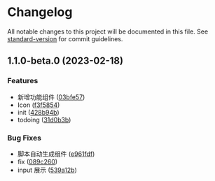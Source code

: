 # Changelog

All notable changes to this project will be documented in this file. See [standard-version](https://github.com/conventional-changelog/standard-version) for commit guidelines.

## 1.1.0-beta.0 (2023-02-18)


### Features

* 新增功能组件 ([03bfe57](https://github.com/shilele1998/base-component/commit/03bfe575590f7e7993bbd00ccc2c920915a5790a))
* Icon ([f3f5854](https://github.com/shilele1998/base-component/commit/f3f58549ec3791e00512e901244e44978ba79b98))
* init ([428b94b](https://github.com/shilele1998/base-component/commit/428b94ba7cdfc0ae85ea9824209fbd80bccc34f9))
* todoing ([31d0b3b](https://github.com/shilele1998/base-component/commit/31d0b3bf5616b63feb07a9119a4d36bd6be373cf))


### Bug Fixes

* 脚本自动生成组件 ([e961fdf](https://github.com/shilele1998/base-component/commit/e961fdf59a050d35839810f08c3b0d3b95c94cb1))
* fix ([089c260](https://github.com/shilele1998/base-component/commit/089c26002cea7d914077136de094582b611e26cb))
* input 展示 ([539a12b](https://github.com/shilele1998/base-component/commit/539a12b18a11042b271a116349da5586017233a4))

